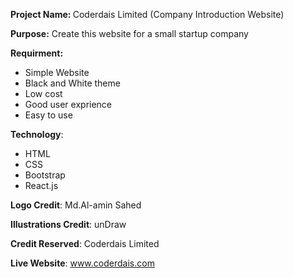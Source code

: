<b>Project Name: </b> Coderdais Limited (Company Introduction Website)

<b>Purpose:</b> Create this website for a small startup company

<b>Requirment: </b> 
* Simple Website
* Black and White theme
* Low cost
* Good user exprience
* Easy to use

<b>Technology</b>: 
* HTML
* CSS
* Bootstrap
* React.js

<b>Logo Credit</b>: Md.Al-amin Sahed

<b>Illustrations Credit</b>: unDraw

<b>Credit Reserved</b>: Coderdais Limited

<b>Live Website</b>: www.coderdais.com

